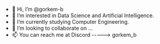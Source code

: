 - 👋 Hi, I’m @gorkem-b
- 👀 I’m interested in Data Science and Artificial Intelligence.
- 🌱 I’m currently studying Computer Engineering.
- 💞️ I’m looking to collaborate on ...
- 📫 You can reach me at Discord -----> gorkem_b

<!---
gorkem-b/gorkem-b is a ✨ special ✨ repository because its `README.md` (this file) appears on your GitHub profile.
You can click the Preview link to take a look at your changes.
--->
